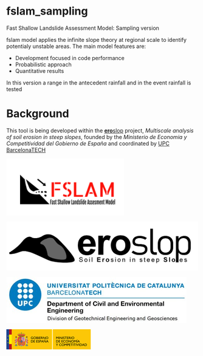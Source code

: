 # fslam_sampling
Fast Shallow Landslide Assessment Model: Sampling version

fslam model applies the infinite slope theory at regional scale to identify potentialy unstable areas. The main model features are:

- Development focused in code performance
- Probabilistic approach
- Quantitative results

In this version a range in the antecedent rainfall and in the event rainfall is tested

# Background
This tool is being developed within the [**ero**slop](https://eroslop.upc.edu/en) project, *Multiscale analysis of soil erosion in steep slopes*, founded by the *Ministerio de Economia y Competitividad del Gobierno de España* and coordinated by [UPC BarcelonaTECH](https://www.upc.edu)

![Alt text](docs/fslam_logo.png?raw=true "fslam")

![Alt text](docs/logo_eroslop.jpg?raw=true "eroslop")

![Alt text](docs/UPC.jpeg?raw=true "UPC")

![Alt text](docs/MEyC.png?raw=true "UPC")
